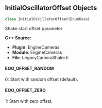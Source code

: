 ## InitialOscillatorOffset Objects

```python
class InitialOscillatorOffset(EnumBase)
```

Shake start offset parameter

**C++ Source:**

- **Plugin**: EngineCameras
- **Module**: EngineCameras
- **File**: LegacyCameraShake.h

<a id="unreal.InitialOscillatorOffset.EOO_OFFSET_RANDOM"></a>

#### EOO_OFFSET_RANDOM

0: Start with random offset (default).

<a id="unreal.InitialOscillatorOffset.EOO_OFFSET_ZERO"></a>

#### EOO_OFFSET_ZERO

1: Start with zero offset.

<a id="unreal.CameraAnimationEasingType"></a>